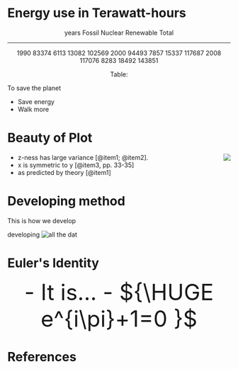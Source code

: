 # Energy use in Terawatt-hours

<center>

years    Fossil   Nuclear    Renewable     Total
-----    ------   -------    ---------    -------
1990      83374      6113        13082     102569
2000      94493      7857        15337     117687
2008     117076      8283        18492     143851

	
Table:  

</center>
To save the planet

- Save energy
- Walk more

# Beauty of Plot


<img align=right src="../img/plot/plot1.png">

- z-ness has large variance [@item1; @item2].
- x is symmetric to y  [@item3, pp. 33-35]
- as predicted by theory [@item1]


# Developing method

This is how we develop

developing ![all the dat](../img/dot/dot1.png)

# Euler's Identity

<center>
<div style="font-size:50px">
- It is...
- ${\HUGE e^{i\pi}+1=0 }$

</div>
</center>

# References
